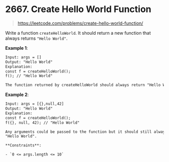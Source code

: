 # 2667. Create Hello World Function

> <https://leetcode.com/problems/create-hello-world-function/>

Write a function `createHelloWorld`. It should return a new function that
always returns `"Hello World"`.

**Example 1**:

```txt
Input: args = []
Output: "Hello World"
Explanation:
const f = createHelloWorld();
f(); // "Hello World"

The function returned by createHelloWorld should always return "Hello World".
```

**Example 2**:

```txt
Input: args = [{},null,42]
Output: "Hello World"
Explanation:
const f = createHelloWorld();
f({}, null, 42); // "Hello World"

Any arguments could be passed to the function but it should still always return
"Hello World".

**Constraints**:

- `0 <= args.length <= 10`
